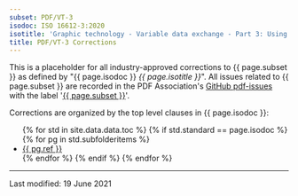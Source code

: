 ```yaml
---
subset: PDF/VT-3
isodoc: ISO 16612-3:2020
isotitle: 'Graphic technology - Variable data exchange - Part 3: Using PDF/X-6 (PDF/VT-3)'
title: PDF/VT-3 Corrections
---
```


<p>
This is a placeholder for all industry-approved corrections to {{ page.subset }} as defined by "{{ page.isodoc }} <i>{{ page.isotitle }}</i>".
All issues related to {{ page.subset }} are recorded in the PDF Association's <a href="https://github.com/pdf-association/pdf-issues" target="_blank">GitHub pdf-issues</a>
with the label '<a href="https://github.com/pdf-association/pdf-issues/issues?q=is%3Aissue+label%3APDF%2FVT-3" target="_blank">{{ page.subset }}</a>'.
</p>

<p>Corrections are organized by the top level clauses in {{ page.isodoc }}:</p>

<ul>
    {% for std in site.data.data.toc %}
         {% if std.standard == page.isodoc %}
            {% for pg in std.subfolderitems %}
            <li><a href="{{ pg.url }}">{{ pg.ref }}</a></span></li>
           {% endfor %}
        {% endif %}
    {% endfor %}
</ul>

<hr>
<p class="footnote">Last modified: 19 June 2021</p>
